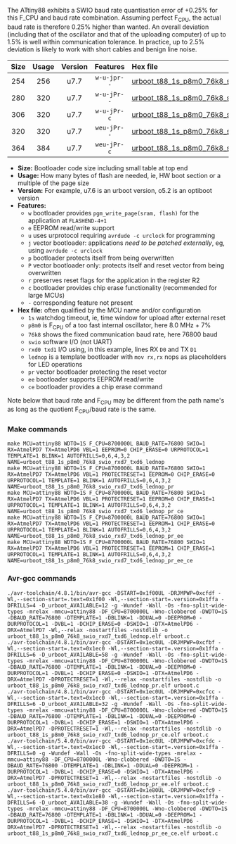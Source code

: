 The ATtiny88 exhibits a SWIO baud rate quantisation error of +0.25% for this F_CPU and baud rate combination. Assuming perfect F<sub>CPU</sub>, the actual baud rate is therefore 0.25% higher than wanted. An overall deviation (including that of the oscillator and that of the uploading computer) of up to 1.5% is well within communication tolerance. In practice, up to 2.5% deviation is likely to work with short cables and benign line noise.

|Size|Usage|Version|Features|Hex file|
|:-:|:-:|:-:|:-:|:--|
|254|256|u7.7|`w-u-jpr--`|[urboot_t88_1s_p8m0_76k8_swio_rxd7_txd6_lednop.hex](https://raw.githubusercontent.com/stefanrueger/urboot.hex/main/boards/mh-tiny/attiny88/watchdog_1_s/internal_oscillator_p%2B8.75%25/%2B8m000000_hz/%2B%2B76k8_baud/swio_rxd7_txd6/lednop/urboot_t88_1s_p8m0_76k8_swio_rxd7_txd6_lednop.hex)|
|280|320|u7.7|`w-u-jPr--`|[urboot_t88_1s_p8m0_76k8_swio_rxd7_txd6_lednop_pr.hex](https://raw.githubusercontent.com/stefanrueger/urboot.hex/main/boards/mh-tiny/attiny88/watchdog_1_s/internal_oscillator_p%2B8.75%25/%2B8m000000_hz/%2B%2B76k8_baud/swio_rxd7_txd6/lednop/urboot_t88_1s_p8m0_76k8_swio_rxd7_txd6_lednop_pr.hex)|
|306|320|u7.7|`w-u-jPr-c`|[urboot_t88_1s_p8m0_76k8_swio_rxd7_txd6_lednop_pr_ce.hex](https://raw.githubusercontent.com/stefanrueger/urboot.hex/main/boards/mh-tiny/attiny88/watchdog_1_s/internal_oscillator_p%2B8.75%25/%2B8m000000_hz/%2B%2B76k8_baud/swio_rxd7_txd6/lednop/urboot_t88_1s_p8m0_76k8_swio_rxd7_txd6_lednop_pr_ce.hex)|
|320|320|u7.7|`weu-jPr--`|[urboot_t88_1s_p8m0_76k8_swio_rxd7_txd6_lednop_pr_ee.hex](https://raw.githubusercontent.com/stefanrueger/urboot.hex/main/boards/mh-tiny/attiny88/watchdog_1_s/internal_oscillator_p%2B8.75%25/%2B8m000000_hz/%2B%2B76k8_baud/swio_rxd7_txd6/lednop/urboot_t88_1s_p8m0_76k8_swio_rxd7_txd6_lednop_pr_ee.hex)|
|364|384|u7.7|`weu-jPr-c`|[urboot_t88_1s_p8m0_76k8_swio_rxd7_txd6_lednop_pr_ee_ce.hex](https://raw.githubusercontent.com/stefanrueger/urboot.hex/main/boards/mh-tiny/attiny88/watchdog_1_s/internal_oscillator_p%2B8.75%25/%2B8m000000_hz/%2B%2B76k8_baud/swio_rxd7_txd6/lednop/urboot_t88_1s_p8m0_76k8_swio_rxd7_txd6_lednop_pr_ee_ce.hex)|

- **Size:** Bootloader code size including small table at top end
- **Usage:** How many bytes of flash are needed, ie, HW boot section or a multiple of the page size
- **Version:** For example, u7.6 is an urboot version, o5.2 is an optiboot version
- **Features:**
  + `w` bootloader provides `pgm_write_page(sram, flash)` for the application at `FLASHEND-4+1`
  + `e` EEPROM read/write support
  + `u` uses urprotocol requiring `avrdude -c urclock` for programming
  + `j` vector bootloader: applications *need to be patched externally*, eg, using `avrdude -c urclock`
  + `p` bootloader protects itself from being overwritten
  + `P` vector bootloader only: protects itself and reset vector from being overwritten
  + `r` preserves reset flags for the application in the register R2
  + `c` bootloader provides chip erase functionality (recommended for large MCUs)
  + `-` corresponding feature not present
- **Hex file:** often qualified by the MCU name and/or configuration
  + `1s` watchdog timeout, ie, time window for upload after external reset
  + `p8m0` is F<sub>CPU</sub> of a too fast internal oscillator, here 8.0 MHz + 7%
  + `76k8` shows the fixed communication baud rate, here 76800 baud
  + `swio` software I/O (not UART)
  + `rxd0 txd1` I/O using, in this example, lines RX `D0` and TX `D1`
  + `lednop` is a template bootloader with `mov rx,rx` nops as placeholders for LED operations
  + `pr` vector bootloader protecting the reset vector
  + `ee` bootloader supports EEPROM read/write
  + `ce` bootloader provides a chip erase command


Note below that baud rate and F<sub>CPU</sub> may be different from the path name's as long as the quotient F<sub>CPU</sub>/baud rate is the same.

### Make commands
```
make MCU=attiny88 WDTO=1S F_CPU=8700000L BAUD_RATE=76800 SWIO=1 RX=AtmelPD7 TX=AtmelPD6 VBL=1 EEPROM=0 CHIP_ERASE=0 URPROTOCOL=1 TEMPLATE=1 BLINK=1 AUTOFRILLS=0,6,4,3,2 NAME=urboot_t88_1s_p8m0_76k8_swio_rxd7_txd6_lednop
make MCU=attiny88 WDTO=1S F_CPU=8700000L BAUD_RATE=76800 SWIO=1 RX=AtmelPD7 TX=AtmelPD6 VBL=1 PROTECTRESET=1 EEPROM=0 CHIP_ERASE=0 URPROTOCOL=1 TEMPLATE=1 BLINK=1 AUTOFRILLS=0,6,4,3,2 NAME=urboot_t88_1s_p8m0_76k8_swio_rxd7_txd6_lednop_pr
make MCU=attiny88 WDTO=1S F_CPU=8700000L BAUD_RATE=76800 SWIO=1 RX=AtmelPD7 TX=AtmelPD6 VBL=1 PROTECTRESET=1 EEPROM=0 CHIP_ERASE=1 URPROTOCOL=1 TEMPLATE=1 BLINK=1 AUTOFRILLS=0,6,4,3,2 NAME=urboot_t88_1s_p8m0_76k8_swio_rxd7_txd6_lednop_pr_ce
make MCU=attiny88 WDTO=1S F_CPU=8700000L BAUD_RATE=76800 SWIO=1 RX=AtmelPD7 TX=AtmelPD6 VBL=1 PROTECTRESET=1 EEPROM=1 CHIP_ERASE=0 URPROTOCOL=1 TEMPLATE=1 BLINK=1 AUTOFRILLS=0,6,4,3,2 NAME=urboot_t88_1s_p8m0_76k8_swio_rxd7_txd6_lednop_pr_ee
make MCU=attiny88 WDTO=1S F_CPU=8700000L BAUD_RATE=76800 SWIO=1 RX=AtmelPD7 TX=AtmelPD6 VBL=1 PROTECTRESET=1 EEPROM=1 CHIP_ERASE=1 URPROTOCOL=1 TEMPLATE=1 BLINK=1 AUTOFRILLS=0,6,4,3,2 NAME=urboot_t88_1s_p8m0_76k8_swio_rxd7_txd6_lednop_pr_ee_ce
```

### Avr-gcc commands
```
./avr-toolchain/4.8.1/bin/avr-gcc -DSTART=0x1f00UL -DRJMPWP=0xcfdf -Wl,--section-start=.text=0x1f00 -Wl,--section-start=.version=0x1ffa -DFRILLS=4 -D_urboot_AVAILABLE=12 -g -Wundef -Wall -Os -fno-split-wide-types -mrelax -mmcu=attiny88 -DF_CPU=8700000L -Wno-clobbered -DWDTO=1S -DBAUD_RATE=76800 -DTEMPLATE=1 -DBLINK=1 -DDUAL=0 -DEEPROM=0 -DURPROTOCOL=1 -DVBL=1 -DCHIP_ERASE=0 -DSWIO=1 -DTX=AtmelPD6 -DRX=AtmelPD7 -Wl,--relax -nostartfiles -nostdlib -o urboot_t88_1s_p8m0_76k8_swio_rxd7_txd6_lednop.elf urboot.c
./avr-toolchain/4.8.1/bin/avr-gcc -DSTART=0x1ec0UL -DRJMPWP=0xcfbf -Wl,--section-start=.text=0x1ec0 -Wl,--section-start=.version=0x1ffa -DFRILLS=6 -D_urboot_AVAILABLE=58 -g -Wundef -Wall -Os -fno-split-wide-types -mrelax -mmcu=attiny88 -DF_CPU=8700000L -Wno-clobbered -DWDTO=1S -DBAUD_RATE=76800 -DTEMPLATE=1 -DBLINK=1 -DDUAL=0 -DEEPROM=0 -DURPROTOCOL=1 -DVBL=1 -DCHIP_ERASE=0 -DSWIO=1 -DTX=AtmelPD6 -DRX=AtmelPD7 -DPROTECTRESET=1 -Wl,--relax -nostartfiles -nostdlib -o urboot_t88_1s_p8m0_76k8_swio_rxd7_txd6_lednop_pr.elf urboot.c
./avr-toolchain/4.8.1/bin/avr-gcc -DSTART=0x1ec0UL -DRJMPWP=0xcfcc -Wl,--section-start=.text=0x1ec0 -Wl,--section-start=.version=0x1ffa -DFRILLS=6 -D_urboot_AVAILABLE=32 -g -Wundef -Wall -Os -fno-split-wide-types -mrelax -mmcu=attiny88 -DF_CPU=8700000L -Wno-clobbered -DWDTO=1S -DBAUD_RATE=76800 -DTEMPLATE=1 -DBLINK=1 -DDUAL=0 -DEEPROM=0 -DURPROTOCOL=1 -DVBL=1 -DCHIP_ERASE=1 -DSWIO=1 -DTX=AtmelPD6 -DRX=AtmelPD7 -DPROTECTRESET=1 -Wl,--relax -nostartfiles -nostdlib -o urboot_t88_1s_p8m0_76k8_swio_rxd7_txd6_lednop_pr_ce.elf urboot.c
./avr-toolchain/5.4.0/bin/avr-gcc -DSTART=0x1ec0UL -DRJMPWP=0xcfdc -Wl,--section-start=.text=0x1ec0 -Wl,--section-start=.version=0x1ffa -DFRILLS=0 -g -Wundef -Wall -Os -fno-split-wide-types -mrelax -mmcu=attiny88 -DF_CPU=8700000L -Wno-clobbered -DWDTO=1S -DBAUD_RATE=76800 -DTEMPLATE=1 -DBLINK=1 -DDUAL=0 -DEEPROM=1 -DURPROTOCOL=1 -DVBL=1 -DCHIP_ERASE=0 -DSWIO=1 -DTX=AtmelPD6 -DRX=AtmelPD7 -DPROTECTRESET=1 -Wl,--relax -nostartfiles -nostdlib -o urboot_t88_1s_p8m0_76k8_swio_rxd7_txd6_lednop_pr_ee.elf urboot.c
./avr-toolchain/5.4.0/bin/avr-gcc -DSTART=0x1e80UL -DRJMPWP=0xcfc9 -Wl,--section-start=.text=0x1e80 -Wl,--section-start=.version=0x1ffa -DFRILLS=6 -D_urboot_AVAILABLE=38 -g -Wundef -Wall -Os -fno-split-wide-types -mrelax -mmcu=attiny88 -DF_CPU=8700000L -Wno-clobbered -DWDTO=1S -DBAUD_RATE=76800 -DTEMPLATE=1 -DBLINK=1 -DDUAL=0 -DEEPROM=1 -DURPROTOCOL=1 -DVBL=1 -DCHIP_ERASE=1 -DSWIO=1 -DTX=AtmelPD6 -DRX=AtmelPD7 -DPROTECTRESET=1 -Wl,--relax -nostartfiles -nostdlib -o urboot_t88_1s_p8m0_76k8_swio_rxd7_txd6_lednop_pr_ee_ce.elf urboot.c
```

